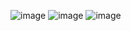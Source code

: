![image](https://github.com/ThongTruong24/Exercise/assets/132449871/f3c2af9a-5bab-40a9-8fd1-db6ba5b17bf0)
![image](https://github.com/ThongTruong24/Exercise/assets/132449871/8aff2a19-8a68-4fa3-b790-fb7362f4a533)
![image](https://github.com/ThongTruong24/Exercise/assets/132449871/f7601b50-854b-49bb-adea-c6bfc1faeda2)
